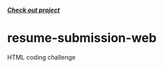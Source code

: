 <em><strong><a href="https://mrshanx.github.io/resume-submission-web/" target="_blank">Check out project</a></strong></em>

# resume-submission-web
HTML coding challenge
